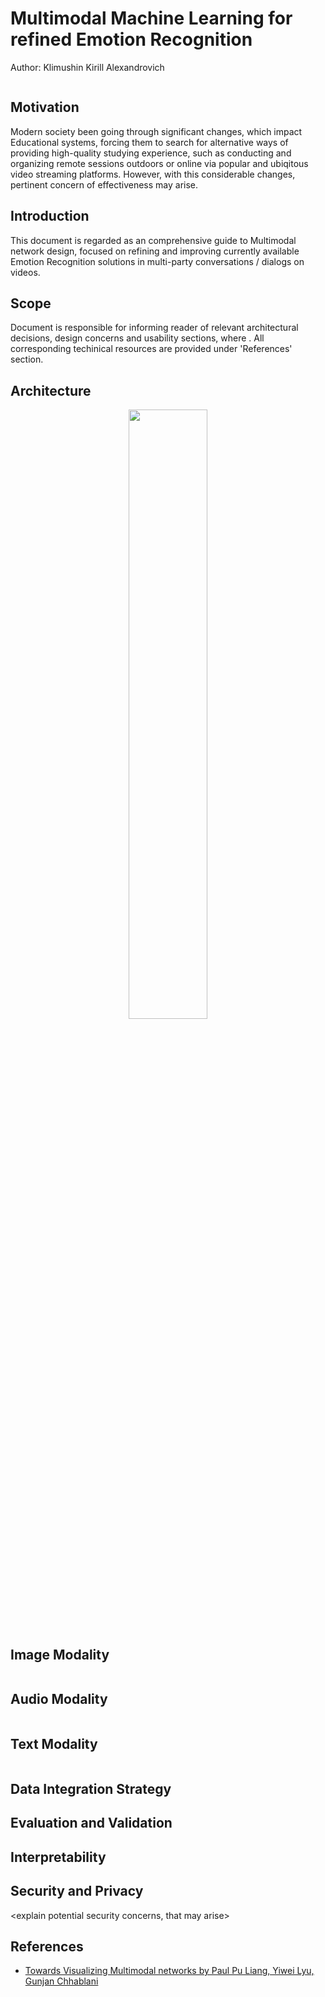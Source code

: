 # Multimodal Machine Learning for refined Emotion Recognition

Author: Klimushin Kirill Alexandrovich

<img>

## Motivation
Modern society been going through significant changes, which impact Educational systems, forcing them to search for alternative ways of providing high-quality studying experience, such as conducting and organizing remote sessions outdoors or online via popular and ubiqitous video streaming platforms. However, with this considerable changes, pertinent concern of effectiveness may arise.

## Introduction

This document is regarded as an comprehensive guide to Multimodal network design, focused on refining and improving currently available Emotion Recognition solutions in multi-party conversations / dialogs on videos.

## Scope
Document is responsible for informing reader of relevant architectural decisions, design concerns and usability sections, where . All corresponding techinical resources are provided under 'References' section.

## Architecture

<p align="center">
  <a><img src="https://github.com/LovePelmeni/EmotionVIT/blob/main/docs/imgs/architecture.png" style="width: 50%; height: 50%"></a>
</p>

## Image Modality
<img>

## Audio Modality
<img>

## Text Modality
<img>

## Data Integration Strategy
<explaining which fusion strategy has been leveraged and why>

## Evaluation and Validation
<explain how model will be validated>

## Interpretability
<explain how network will be validated>

## Security and Privacy
<explain potential security concerns, that may arise>
## References

- [Towards Visualizing Multimodal networks by Paul Pu Liang, Yiwei Lyu, Gunjan Chhablani]("https://arxiv.org/pdf/2207.00056.pdf")